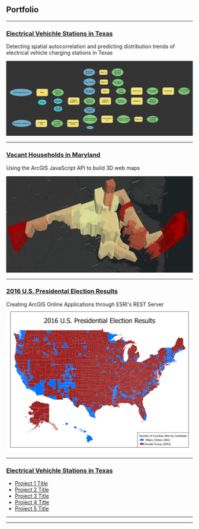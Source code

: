## Portfolio
---
### [Electrical Vehichle Stations in Texas](Texas_EV_Stations/index.md)
Detecting spatial autocorrelation and predicting distribution trends of electrical vehicle charging stations in Texas

<img src="Texas_EV_Stations/Images/Texas_Counties_EV_Tool.PNG"/>

---

### [Vacant Households in Maryland](/Vacant_Houses_Project/index.html)
Using the ArcGIS JavaScript API to build 3D web maps

<img src= "Vacant_Houses_Project/Images/3D_Vacant_House_Map.PNG"/>

---

### [2016 U.S. Presidental Election Results](US_Elections/Presidential/2016/index.html)
Creating ArcGIS Online Applications through ESRI's REST Server
<img src= "US_Elections/Presidential/2016/Images/2016 Presidental Election Results.png"/>
 


---

### [Electrical Vehichle Stations in Texas](Texas_EV_Stations/index.md)

- [Project 1 Title](http://example.com/)
- [Project 2 Title](http://example.com/)
- [Project 3 Title](http://example.com/)
- [Project 4 Title](http://example.com/)
- [Project 5 Title](http://example.com/)

---




---

